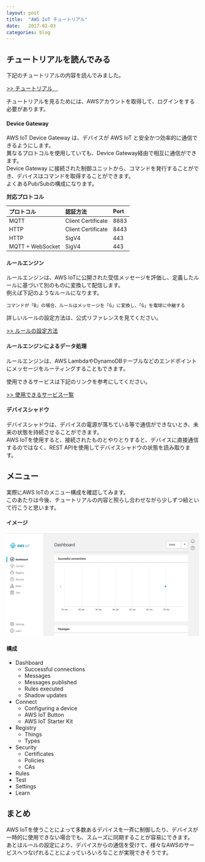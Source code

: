 ```yaml
---
layout: post
title:  "AWS IoT チュートリアル"
date:   2017-02-03
categories: blog
---
```


## チュートリアルを読んでみる

下記のチュートリアルの内容を読んでみました。  

[>> チュートリアル　](https://ap-northeast-1.console.aws.amazon.com/iotv2/home?region=ap-northeast-1#/tutorial-intro)

チュートリアルを見るためには、AWSアカウントを取得して、ログインをする必要があります。

#### Device Gateway

AWS IoT Device Gateway は、デバイスが AWS IoT と安全かつ効率的に通信できるようにします。  
異なるプロトコルを使用していても、Device Gateway経由で相互に通信ができます。  
Device Gateway に接続された制御ユニットから、コマンドを発行することができ、デバイスはコマンドを取得することができます。  
よくあるPub/Subの構成になります。

**対応プロトコル**  

|プロトコル|認証方法|Port|
|:---|:---|:---|
|MQTT|Client Certificate|8883|
|HTTP|Client Certificate|8443|
|HTTP|SigV4|443|
|MQTT + WebSocket|SigV4|443|

#### ルールエンジン

ルールエンジンは、AWS IoTに公開された受信メッセージを評価し、定義したルールに基づいて別のものに変換して配信します。  
例えば下記のようなルールになります。

```
コマンドが「B」の場合、ルールはメッセージを「G」に変換し、「G」を電球に中継する
```

詳しいルールの設定方法は、公式リファレンスを見てください。  

[>> ルールの設定方法](http://docs.aws.amazon.com/iot/latest/developerguide/iot-rules.html)

#### ルールエンジンによるデータ処理

ルールエンジンは、AWS LambdaやDynamoDBテーブルなどのエンドポイントにメッセージをルーティングすることもできます。  

使用できるサービスは下記のリンクを参考にしてください。  

[>> 使用できるサービス一覧](
http://docs.aws.amazon.com/iot/latest/developerguide/iot-rule-actions.html)

#### デバイスシャドウ

デバイスシャドウは、デバイスの電源が落ちている等で通信ができないとき、未来の状態を持続させることができます。  
AWS IoTを使用すると、接続されたものとやりとりすると、デバイスに直接通信するのではなく、REST APIを使用してデバイスシャドウの状態を読み取ります。

## メニュー

実際にAWS IoTのメニュー構成を確認してみます。  
このあたりは今後、チュートリアルの内容と照らし合わせながら少しずつ紐といて行こうと思います。

#### イメージ

![dashboard](/images/2017-01-28-dashboard.png)

#### 構成

- Dashboard
  - Successful connections
  - Messages
  - Messages published
  - Rules executed
  - Shadow updates
- Connect
  - Configuring a device
  - AWS IoT Button
  - AWS IoT Starter Kit
- Registry
  - Things
  - Types
- Security
  - Certificates
  - Policies
  - CAs
- Rules
- Test
- Settings
- Learn

## まとめ

AWS IoTを使うことによって多数あるデバイスを一斉に制御したり、デバイスが一時的に使用できない場合でも、スムーズに同期することが容易にできます。  
あとはルールの設定により、デバイスからの通信を受けて、様々なAWSのサービスへつなげれることによっていろいろなことが実現できそうです。
